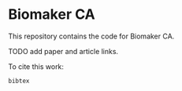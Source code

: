 # Biomaker CA

This repository contains the code for Biomaker CA.

TODO add paper and article links.

To cite this work:
```
bibtex
```